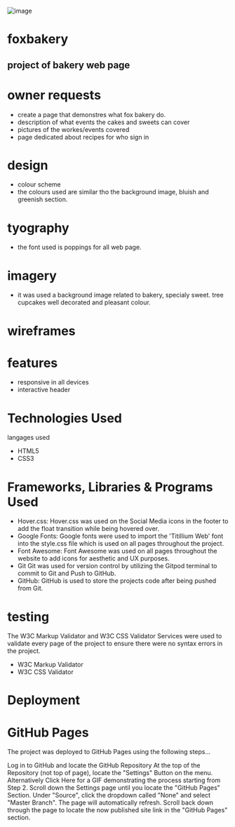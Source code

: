 ![image](https://github.com/TiagoPaludo/foxbakery/assets/80179815/4b362b73-c814-4bf8-b338-aec9819c70ea)



# foxbakery
## project of bakery web page
# owner requests
- create a page that demonstres what fox bakery do.
- description of what events the cakes and sweets can cover
- pictures of the workes/events covered
- page dedicated about recipes for who sign in

# design
- colour scheme
- the colours used are similar tho the background image, bluish and greenish section.

# tyography
- the font used is poppings for all web page.

# imagery
- it was used a background image related to bakery, specialy sweet. tree cupcakes well decorated and pleasant colour.

# wireframes


# features
- responsive in all devices
- interactive header

# Technologies Used

langages used
- HTML5
- CSS3

# Frameworks, Libraries & Programs Used

- Hover.css:
Hover.css was used on the Social Media icons in the footer to add the float transition while being hovered over.
- Google Fonts:
Google fonts were used to import the 'Titillium Web' font into the style.css file which is used on all pages throughout the project.
- Font Awesome:
Font Awesome was used on all pages throughout the website to add icons for aesthetic and UX purposes.
- Git
Git was used for version control by utilizing the Gitpod terminal to commit to Git and Push to GitHub.
- GitHub:
GitHub is used to store the projects code after being pushed from Git.


# testing

The W3C Markup Validator and W3C CSS Validator Services were used to validate every page of the project to ensure there were no syntax errors in the project.

- W3C Markup Validator 
- W3C CSS Validator 



# Deployment
# GitHub Pages
The project was deployed to GitHub Pages using the following steps...

Log in to GitHub and locate the GitHub Repository
At the top of the Repository (not top of page), locate the "Settings" Button on the menu.
Alternatively Click Here for a GIF demonstrating the process starting from Step 2.
Scroll down the Settings page until you locate the "GitHub Pages" Section.
Under "Source", click the dropdown called "None" and select "Master Branch".
The page will automatically refresh.
Scroll back down through the page to locate the now published site link in the "GitHub Pages" section.

